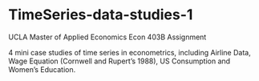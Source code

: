# TimeSeries-data-studies-1
UCLA Master of Applied Economics Econ 403B Assignment

4 mini case studies of time series in econometrics, including Airline Data, Wage Equation (Cornwell and Rupert’s 1988), US Consumption and Women’s Education.
